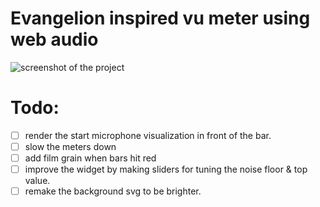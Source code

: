 # Evangelion inspired vu meter using web audio 

![screenshot of the project](https://github.com/SilasStokes/evangelion-voume-meter/blob/main/public/screenshot-of-app.png)

# Todo:
- [ ] render the start microphone visualization in front of the bar.
- [ ] slow the meters down
- [ ] add film grain when bars hit red
- [ ] improve the widget by making sliders for tuning the noise floor & top value. 
- [ ] remake the background svg to be brighter.